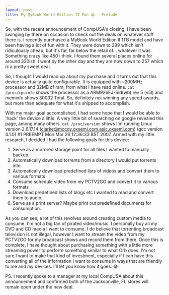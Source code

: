 ```yaml
---
layout: post
title: My MyBook World Edition II Fun 😀 - Prelude
---
```


So, with the recent announcement of CompUSA's closing, I have  been swinging by there on occasion to check out the deals on whatever stuff there is. I recently purchased a MyBook World Edition II 1TB model and have been having a lot of fun with it. They were down to 299 which isn't ridiculously cheap, but it's far, far below the retail of... whatever it was. Something crazy like 450 i think. I found them several places online for around 320ish. I went by the other day and they are now down to 257 which *is* a pretty sweet deal.

So, I thought I would read up about my purchase and it turns out that this device is actually quite configurable. It is equipped with ~200MHz processor and 32MB of ram, from what I have read online. `cat /proc/cpuinfo` shows the processor as a ARM926EJ-Sid(wb) rev 5 (v5l) and meminfo shows 30032 Total. So, definitely not winning any speed awards, but more than adequate for what it's shipped to accomplish.

With my major goal accomplished, I had some hope that I would be able to 'hack' the device a little. A very little bit of searching on google revealed this page, among many others. `cat /proc/version` shows I'm running Linux version 2.6.17.14 (clarke@mccoy.oxsemi.com.asic.oxsemi.com) (gcc version 4.1.0) #1 PREEMPT Mon Mar 26 12:36:33 BST 2007. Armed with my little research, I decided I had the following goals for this device:

1. Serve as a mirrored storage point for all files I wanted to manually backup.
2. Automatically download torrents from a directory I would put torrents into
3. Automatically download predefined lists of videos and convert them to various formats
4. Consume schedule video from my PCTV2GO and convert it to various formats
5. Download predefined lists of blogs etc I wanted to read and convert them to audio.
6. Serve as a print server? Maybe print out predefined documents for consumption.

As you can see, a lot of this revolves around creating custom media to consume. I'm not a big fan of pirated video/music. I personally buy all my DVD and CD media I want to consume. I do believe that torrenting broadcast television is not illegal, however I want to stream the video from my PCTV2GO for my broadcast shows and record them from there. Once this is complete, I have thought about purchasing something with a little more streaming power to perform something similar to what Orb does. I'm not sure I want to make that kind of investment, especially if I can have this converting all of the information I want to consume in ways that are friendly to me and my devices. I'll let you know how it goes. 😁

PS. I recently spoke to a manager at my local CompUSA about this announcement and confirmed both of the Jacksonville, FL stores will remain open under the new deal. 

